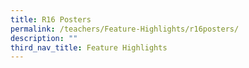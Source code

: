 ```yaml
---
title: R16 Posters
permalink: /teachers/Feature-Highlights/r16posters/
description: ""
third_nav_title: Feature Highlights
---
```

